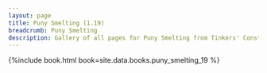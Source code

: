 ```yaml
---
layout: page
title: Puny Smelting (1.19)
breadcrumb: Puny Smelting
description: Gallery of all pages for Puny Smelting from Tinkers' Construct in Minecraft 1.19.2.
---
```


{%include book.html book=site.data.books.puny_smelting_19 %}